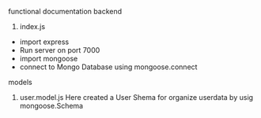 functional documentation backend

1. index.js

* import express
* Run server on port 7000
* import mongoose
* connect to Mongo Database using mongoose.connect

models
1. user.model.js
Here created a User Shema for organize userdata by usig mongoose.Schema 
